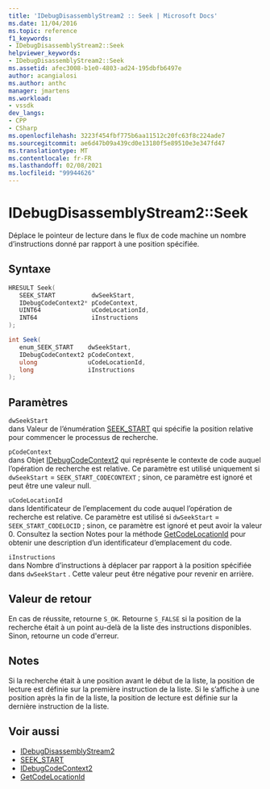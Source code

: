 ```yaml
---
title: 'IDebugDisassemblyStream2 :: Seek | Microsoft Docs'
ms.date: 11/04/2016
ms.topic: reference
f1_keywords:
- IDebugDisassemblyStream2::Seek
helpviewer_keywords:
- IDebugDisassemblyStream2::Seek
ms.assetid: afec3008-b1e0-4803-ad24-195dbfb6497e
author: acangialosi
ms.author: anthc
manager: jmartens
ms.workload:
- vssdk
dev_langs:
- CPP
- CSharp
ms.openlocfilehash: 3223f454fbf775b6aa11512c20fc63f8c224ade7
ms.sourcegitcommit: ae6d47b09a439cd0e13180f5e89510e3e347fd47
ms.translationtype: MT
ms.contentlocale: fr-FR
ms.lasthandoff: 02/08/2021
ms.locfileid: "99944626"
---
```

# <a name="idebugdisassemblystream2seek"></a>IDebugDisassemblyStream2::Seek
Déplace le pointeur de lecture dans le flux de code machine un nombre d’instructions donné par rapport à une position spécifiée.

## <a name="syntax"></a>Syntaxe

```cpp
HRESULT Seek( 
   SEEK_START          dwSeekStart,
   IDebugCodeContext2* pCodeContext,
   UINT64              uCodeLocationId,
   INT64               iInstructions
);
```

```csharp
int Seek( 
   enum_SEEK_START    dwSeekStart,
   IDebugCodeContext2 pCodeContext,
   ulong              uCodeLocationId,
   long               iInstructions
);
```

## <a name="parameters"></a>Paramètres
`dwSeekStart`\
dans Valeur de l’énumération [SEEK_START](../../../extensibility/debugger/reference/seek-start.md) qui spécifie la position relative pour commencer le processus de recherche.

`pCodeContext`\
dans Objet [IDebugCodeContext2](../../../extensibility/debugger/reference/idebugcodecontext2.md) qui représente le contexte de code auquel l’opération de recherche est relative. Ce paramètre est utilisé uniquement si `dwSeekStart`  =  `SEEK_START_CODECONTEXT` ; sinon, ce paramètre est ignoré et peut être une valeur null.

`uCodeLocationId`\
dans Identificateur de l’emplacement du code auquel l’opération de recherche est relative. Ce paramètre est utilisé si `dwSeekStart`  =  `SEEK_START_CODELOCID` ; sinon, ce paramètre est ignoré et peut avoir la valeur 0. Consultez la section Notes pour la méthode [GetCodeLocationId](../../../extensibility/debugger/reference/idebugdisassemblystream2-getcodelocationid.md) pour obtenir une description d’un identificateur d’emplacement du code.

`iInstructions`\
dans Nombre d’instructions à déplacer par rapport à la position spécifiée dans `dwSeekStart` . Cette valeur peut être négative pour revenir en arrière.

## <a name="return-value"></a>Valeur de retour
 En cas de réussite, retourne `S_OK`. Retourne `S_FALSE` si la position de la recherche était à un point au-delà de la liste des instructions disponibles. Sinon, retourne un code d'erreur.

## <a name="remarks"></a>Notes
 Si la recherche était à une position avant le début de la liste, la position de lecture est définie sur la première instruction de la liste. Si le s’affiche à une position après la fin de la liste, la position de lecture est définie sur la dernière instruction de la liste.

## <a name="see-also"></a>Voir aussi
- [IDebugDisassemblyStream2](../../../extensibility/debugger/reference/idebugdisassemblystream2.md)
- [SEEK_START](../../../extensibility/debugger/reference/seek-start.md)
- [IDebugCodeContext2](../../../extensibility/debugger/reference/idebugcodecontext2.md)
- [GetCodeLocationId](../../../extensibility/debugger/reference/idebugdisassemblystream2-getcodelocationid.md)
